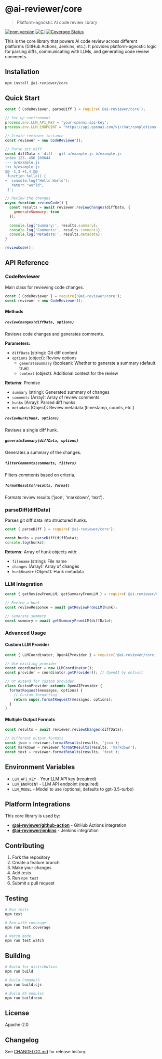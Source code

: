 # @ai-reviewer/core

> Platform-agnostic AI code review library

[![npm version](https://badge.fury.io/js/%40ai-reviewer%2Fcore.svg)](https://badge.fury.io/js/%40ai-reviewer%2Fcore)
[![CI](https://github.com/your-org/ai-reviewer-core/workflows/Core%20Package%20CI/badge.svg)](https://github.com/your-org/ai-reviewer-core/actions)
[![Coverage Status](https://coveralls.io/repos/github/your-org/ai-reviewer-core/badge.svg)](https://coveralls.io/github/your-org/ai-reviewer-core)

This is the core library that powers AI code review across different platforms (GitHub Actions, Jenkins, etc.). It provides platform-agnostic logic for parsing diffs, communicating with LLMs, and generating code review comments.

## Installation

```bash
npm install @ai-reviewer/core
```

## Quick Start

```javascript
const { CodeReviewer, parseDiff } = require('@ai-reviewer/core');

// Set up environment
process.env.LLM_API_KEY = 'your-openai-api-key';
process.env.LLM_ENDPOINT = 'https://api.openai.com/v1/chat/completions';

// Create reviewer instance
const reviewer = new CodeReviewer();

// Parse git diff
const diffData = `diff --git a/example.js b/example.js
index 123..456 100644
--- a/example.js
+++ b/example.js
@@ -1,3 +1,4 @@
 function hello() {
+  console.log("Hello World");
   return "world";
 }`;

// Review the changes
async function reviewCode() {
  const results = await reviewer.reviewChanges(diffData, {
    generateSummary: true
  });
  
  console.log('Summary:', results.summary);
  console.log('Comments:', results.comments);
  console.log('Metadata:', results.metadata);
}

reviewCode();
```

## API Reference

### CodeReviewer

Main class for reviewing code changes.

```javascript
const { CodeReviewer } = require('@ai-reviewer/core');
const reviewer = new CodeReviewer();
```

#### Methods

##### `reviewChanges(diffData, options)`

Reviews code changes and generates comments.

**Parameters:**
- `diffData` (string): Git diff content
- `options` (object): Review options
  - `generateSummary` (boolean): Whether to generate a summary (default: true)
  - `context` (object): Additional context for the review

**Returns:** Promise<Object>
- `summary` (string): Generated summary of changes
- `comments` (Array): Array of review comments
- `hunks` (Array): Parsed diff hunks
- `metadata` (Object): Review metadata (timestamp, counts, etc.)

##### `reviewHunk(hunk, options)`

Reviews a single diff hunk.

##### `generateSummary(diffData, options)`

Generates a summary of the changes.

##### `filterComments(comments, filters)`

Filters comments based on criteria.

##### `formatResults(results, format)`

Formats review results ('json', 'markdown', 'text').

### parseDiff(diffData)

Parses git diff data into structured hunks.

```javascript
const { parseDiff } = require('@ai-reviewer/core');

const hunks = parseDiff(diffData);
console.log(hunks);
```

**Returns:** Array of hunk objects with:
- `filename` (string): File name
- `changes` (Array): Array of changes
- `hunkHeader` (Object): Hunk metadata

### LLM Integration

```javascript
const { getReviewFromLLM, getSummaryFromLLM } = require('@ai-reviewer/core');

// Review a hunk
const reviewResponse = await getReviewFromLLM(hunk);

// Generate summary  
const summary = await getSummaryFromLLM(diffData);
```

### Advanced Usage

#### Custom LLM Provider

```javascript
const { LLMCoordinator, OpenAIProvider } = require('@ai-reviewer/core');

// Use existing provider
const coordinator = new LLMCoordinator();
const provider = coordinator.getProvider(); // OpenAI by default

// Or extend for custom provider
class CustomProvider extends OpenAIProvider {
  formatRequest(messages, options) {
    // Custom formatting
    return super.formatRequest(messages, options);
  }
}
```

#### Multiple Output Formats

```javascript
const results = await reviewer.reviewChanges(diffData);

// Different output formats
const json = reviewer.formatResults(results, 'json');
const markdown = reviewer.formatResults(results, 'markdown');
const text = reviewer.formatResults(results, 'text');
```

## Environment Variables

- `LLM_API_KEY` - Your LLM API key (required)
- `LLM_ENDPOINT` - LLM API endpoint (required)
- `LLM_MODEL` - Model to use (optional, defaults to gpt-3.5-turbo)

## Platform Integrations

This core library is used by:

- **[@ai-reviewer/github-action](https://github.com/your-org/ai-reviewer-action)** - GitHub Actions integration
- **[@ai-reviewer/jenkins](https://github.com/your-org/ai-reviewer-jenkins)** - Jenkins integration

## Contributing

1. Fork the repository
2. Create a feature branch
3. Make your changes
4. Add tests
5. Run `npm test`
6. Submit a pull request

## Testing

```bash
# Run tests
npm test

# Run with coverage
npm run test:coverage

# Watch mode
npm run test:watch
```

## Building

```bash
# Build for distribution
npm run build

# Build CommonJS
npm run build:cjs

# Build ES modules
npm run build:esm
```

## License

Apache-2.0

## Changelog

See [CHANGELOG.md](CHANGELOG.md) for release history.
